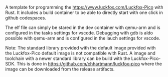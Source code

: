 A template for programming the https://www.luckfox.com/Luckfox-Pico with Rust.
It includes a build container to be able to directly start with one click in github codespaces.

The elf file can simply be stared in the dev container with qemu-arm and is configured in the tasks settings for vscode.
Debugging with gdb is aldo possible with qemu-arm and is configured in the lauch settings for vscode.

Note: The standard library provided with the default image provided with the Luckfox-Pico default image is not compatible with Rust.
A image and toolchain with a newer standard library can be build with the Luckfox-Pico-SDK. 
This is done in https://github.com/chhartmann/luckfox-pico where the image can be downloaded from the release artifacts.

